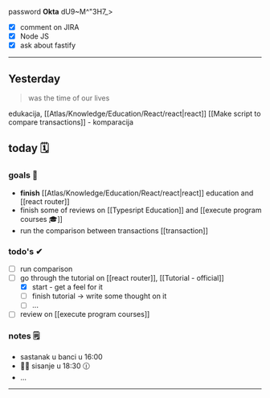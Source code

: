 
password **Okta**
dU9~M^"3H7_>

- [x] comment on JIRA
- [x] Node JS
- [x] ask about fastify

---

## Yesterday
> was the time of our lives

edukacija, [[Atlas/Knowledge/Education/React/react|react]]
[[Make script to compare transactions]] - komparacija

## today 🗓

### goals 🏴
- **finish** [[Atlas/Knowledge/Education/React/react|react]] education and [[react router]]
- finish some of reviews on [[Typesript Education]] and [[execute program courses 🎓]]
- run the comparison between transactions [[transaction]]

### todo's ✔
- [ ] run comparison
- [ ] go through the tutorial on [[react router]], [[Tutorial - official]]
	- [x] start - get a feel for it
	- [ ] finish tutorial -> write some thought on it
	- [ ] ...
- [ ] review on [[execute program courses]]

### notes 🗒
- sastanak u banci u 16:00
- 💇‍♀ sisanje u 18:30 🕧
- ...

---
